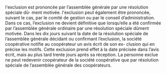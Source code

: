 l'exclusion est prononcée par l’assemblée générale par une résolution spéciale dû- ment motivée.
l'exclusion peut également être prononcée, suivant le cas, par le comité de gestion ou par le conseil d’administration. Dans ce cas, l’exclusion ne devient définitive que lorsqu’elle a été confirmée par l’assemblée générale ordinaire par une résolution spéciale dûment motivée.
Dans les dix jours suivant la date de la résolution spéciale de l’assemblée générale décidant ou confirmant l’exclusion, la société coopérative notifie au coopérateur un avis écrit de son ex- clusion qui en précise les motifs. Cette exclusion prend effet à la date précisée dans l’avis écrit, mais au plus tard trente jours après sa réception.
La personne exclue ne peut redevenir coopérateur de la société coopérative que par résolution spéciale de l’assemblée générale des coopérateurs.